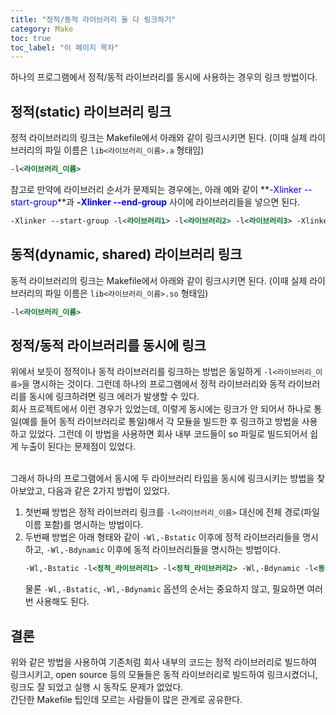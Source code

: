 ```yaml
---
title: "정적/동적 라이브러리 둘 다 링크하기"
category: Make
toc: true
toc_label: "이 페이지 목차"
---
```


하나의 프로그램에서 정적/동적 라이브러리를 동시에 사용하는 경우의 링크 방법이다.

## 정적(static) 라이브러리 링크
정적 라이브러리의 링크는 Makefile에서 아래와 같이 링크시키면 된다. (이때 실제 라이브러리의 파일 이름은 `lib<라이브러리_이름>.a` 형태임)
```xml
-l<라이브러리_이름>
```

참고로 만약에 라이브러리 순서가 문제되는 경우에는, 아래 예와 같이 **<font color=blue>-Xlinker --start-group</font>**과 **<font color=blue>-Xlinker --end-group</font>** 사이에 라이브러리들을 넣으면 된다.
```xml
-Xlinker --start-group -l<라이브러리1> -l<라이브러리2> -l<라이브러리3> -Xlinker --end-group
```

## 동적(dynamic, shared) 라이브러리 링크
동적 라이브러리의 링크는 Makefile에서 아래와 같이 링크시키면 된다. (이때 실제 라이브러리의 파일 이름은 `lib<라이브러리_이름>.so` 형태임)
```xml
-l<라이브러리_이름>
```

## 정적/동적 라이브러리를 동시에 링크
위에서 보듯이 정적이나 동적 라이브러리를 링크하는 방법은 동일하게 `-l<라이브러리_이름>`을 명시하는 것이다. 그런데 하나의 프로그램에서 정적 라이브러리와 동적 라이브러리를 동시에 링크하려면 링크 에러가 발생할 수 있다.  
회사 프로젝트에서 이런 경우가 있었는데, 이렇게 동시에는 링크가 안 되어서 하나로 통일(예를 들어 동적 라이브러리로 통일)해서 각 모듈을 빌드한 후 링크하고 방법을 사용하고 있었다. 그런데 이 방법을 사용하면 회사 내부 코드들이 so 파일로 빌드되어서 쉽게 누출이 된다는 문제점이 있었다.  
<br>

그래서 하나의 프로그램에서 동시에 두 라이브러리 타입을 동시에 링크시키는 방법을 찾아보았고, 다음과 같은 2가지 방법이 있었다.  
1. 첫번째 방법은 정적 라이브러리 링크를 `-l<라이브러리_이름>` 대신에 전체 경로(파일 이름 포함)를 명시하는 방법이다.
1. 두번째 방법은 아래 형태와 같이 `-Wl,-Bstatic` 이후에 정적 라이브러리들을 명시하고, `-Wl,-Bdynamic` 이후에 동적 라이브러리들을 명시하는 방법이다.
   ```xml
   -Wl,-Bstatic -l<정적_라이브러리1> -l<정적_라이브러리2> -Wl,-Bdynamic -l<동적_라이브러리1> -l<동적_라이브러리2>
   ```
   물론 `-Wl,-Bstatic`, `-Wl,-Bdynamic` 옵션의 순서는 중요하지 않고, 필요하면 여러 번 사용해도 된다.

## 결론
위와 같은 방법을 사용하여 기존처럼 회사 내부의 코드는 정적 라이브러리로 빌드하여 링크시키고, open source 등의 모듈들은 동적 라이브러리로 빌드하여 링크시켰더니, 링크도 잘 되었고 실행 시 동작도 문제가 없었다.  
간단한 Makefile 팁인데 모르는 사람들이 많은 관계로 공유한다.
